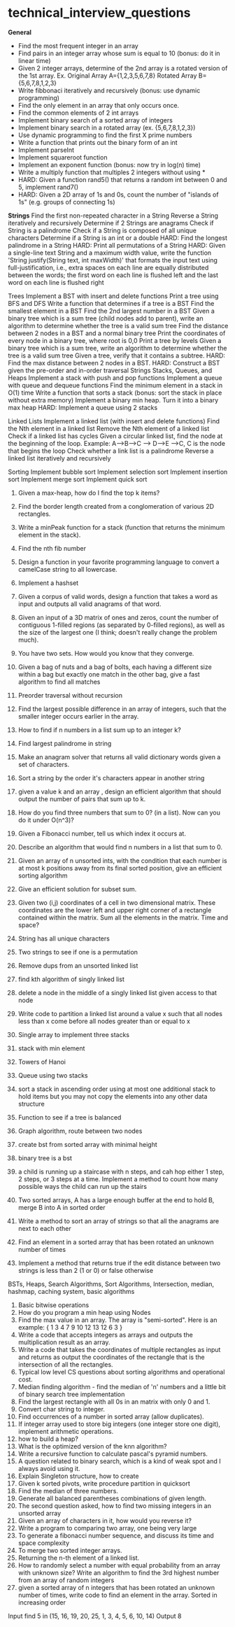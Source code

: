 technical_interview_questions
=============================

**General**
- Find the most frequent integer in an array
- Find pairs in an integer array whose sum is equal to 10 (bonus: do it in linear time)
- Given 2 integer arrays, determine of the 2nd array is a rotated version of the 1st array. Ex. Original Array A={1,2,3,5,6,7,8} Rotated Array B={5,6,7,8,1,2,3}
- Write fibbonaci iteratively and recursively (bonus: use dynamic programming)
- Find the only element in an array that only occurs once.
- Find the common elements of 2 int arrays
- Implement binary search of a sorted array of integers
- Implement binary search in a rotated array (ex. {5,6,7,8,1,2,3})
- Use dynamic programming to find the first X prime numbers
- Write a function that prints out the binary form of an int
- Implement parseInt
- Implement squareroot function
- Implement an exponent function (bonus: now try in log(n) time)
- Write a multiply function that multiples 2 integers without using *
- HARD: Given a function rand5() that returns a random int between 0 and 5, implement rand7()
- HARD: Given a 2D array of 1s and 0s, count the number of "islands of 1s" (e.g. groups of connecting 1s)

**Strings**
Find the first non-repeated character in a String
Reverse a String iteratively and recursively
Determine if 2 Strings are anagrams
Check if String is a palindrome
Check if a String is composed of all unique characters
Determine if a String is an int or a double
HARD: Find the longest palindrome in a String
HARD: Print all permutations of a String
HARD: Given a single-line text String and a maximum width value, write the function 'String justify(String text, int maxWidth)' that formats the input text using full-justification, i.e., extra spaces on each line are equally distributed between the words; the first word on each line is flushed left and the last word on each line is flushed right

Trees
Implement a BST with insert and delete functions
Print a tree using BFS and DFS
Write a function that determines if a tree is a BST
Find the smallest element in a BST
Find the 2nd largest number in a BST
Given a binary tree which is a sum tree (child nodes add to parent), write an algorithm to determine whether the tree is a valid sum tree
Find the distance between 2 nodes in a BST and a normal binary tree
Print the coordinates of every node in a binary tree, where root is 0,0
Print a tree by levels
Given a binary tree which is a sum tree, write an algorithm to determine whether the tree is a valid sum tree
Given a tree, verify that it contains a subtree.
HARD: Find the max distance between 2 nodes in a BST.
HARD: Construct a BST given the pre-order and in-order traversal Strings
Stacks, Queues, and Heaps
Implement a stack with push and pop functions
Implement a queue with queue and dequeue functions
Find the minimum element in a stack in O(1) time
Write a function that sorts a stack (bonus: sort the stack in place without extra memory)
Implement a binary min heap. Turn it into a binary max heap
HARD: Implement a queue using 2 stacks






Linked Lists
Implement a linked list (with insert and delete functions)
Find the Nth element in a linked list
Remove the Nth element of a linked list
Check if a linked list has cycles
Given a circular linked list, find the node at the beginning of the loop. Example: A-->B-->C --> D-->E -->C, C is the node that begins the loop
Check whether a link list is a palindrome
Reverse a linked list iteratively and recursively

Sorting
Implement bubble sort
Implement selection sort
Implement insertion sort
Implement merge sort
Implement quick sort



1) Given a max-heap, how do I find the top k items?
2) Find the border length created from a conglomeration of various 2D rectangles.
3) Write a minPeak function for a stack (function that returns the minimum element in the stack).
4) Find the nth fib number
5)  Design a function in your favorite programming language to convert a camelCase string to all lowercase.
6) Implement a hashset
7) Given a corpus of valid words, design a function that takes a word as input and outputs all valid anagrams of that word. 
8) Given an input of a 3D matrix of ones and zeros, count the number of contiguous 1-filled regions (as separated by 0-filled regions), as well as the size of the largest one (I think; doesn't really change the problem much).
9) You have two sets. How would you know that they converge.
10) Given a bag of nuts and a bag of bolts, each having a different size within a bag but exactly one match in the other bag, give a fast algorithm to find all matches
11) Preorder traversal without recursion
12) Find the largest possible difference in an array of integers, such that the smaller integer occurs earlier in the array.
13) How to find if n numbers in a list sum up to an integer k?
14) Find largest palindrome in string
15) Make an anagram solver that returns all valid dictionary words given a set of characters.
16) Sort a string by the order it's characters appear in another string
17) given a value k and an array , design an efficient algorithm that should output the number of pairs that sum up to k.
18) How do you find three numbers that sum to 0? (in a list). Now can you do it under O(n^3)?
19) Given a Fibonacci number, tell us which index it occurs at.
20)  Describe an algorithm that would find n numbers in a list that sum to 0.
21) Given an array of n unsorted ints, with the condition that each number is at most k positions away from its final sorted position, give an efficient sorting algorithm
22) Give an efficient solution for subset sum.
23) Given two (i,j) coordinates of a cell in two dimensional matrix. These coordinates are the lower left and upper right corner of a rectangle contained within the matrix. Sum all the elements in the matrix. Time and space?

1) String has all unique characters
2) Two strings to see if one is a permutation
3) Remove dups from an unsorted linked list
4) find kth algorithm of singly linked list
5) delete a node in the middle of a singly linked list given access to that node
6) Write code to partition a linked list around a value x such that all nodes less than x come before all nodes greater than or equal to x
7) Single array to implement three stacks
8) stack with min element
9) Towers of Hanoi
10) Queue using two stacks
11) sort a stack in ascending order using at most one additional stack to hold items but you may not copy the elements into any other data structure
12) Function to see if a tree is balanced
13) Graph algorithm, route between two nodes
14) create bst from sorted array with minimal height
15) binary tree is a bst
16) a child is running up a staircase with n steps, and cah hop either 1 step, 2 steps, or 3 steps at a time. Implement a method to count how many possible ways the child can run up the stairs
17) Two sorted arrays, A has a large enough buffer at the end to hold B, merge B into A in sorted order
18) Write a method to sort an array of strings so that all the anagrams are next to each other
19) Find an element in a sorted array that has been rotated an unknown number of times
20) Implement a method that returns true if the edit distance between two strings is less than 2 (1 or 0) or false otherwise

BSTs, Heaps, Search Algorithms, Sort Algorithms, Intersection, median, hashmap, caching system, basic algorithms 

1. Basic bitwise operations
2. How do you program a min heap using Nodes
3.  Find the max value in an array. The array is "semi-sorted". Here is an example: { 1 3 4 7 9 10 12 13 12 6 3 }
4. Write a code that accepts integers as arrays and outputs the multiplication result as an array.
5. Write a code that takes the coordinates of multiple rectangles as input and returns as output the coordinates of the rectangle that is the intersection of all the rectangles.
6. Typical low level CS questions about sorting algorithms and operational cost.
7. Median finding algorithm - find the median of 'n' numbers and a little bit of binary search tree implementation
8.  Find the largest rectangle with all 0s in an matrix with only 0 and 1.
9. Convert char string to integer. 
10. Find occurrences of a number in sorted array (allow duplicates). 
11. If integer array used to store big integers (one integer store one digit), implement arithmetic operations.
12. how to build a heap?
13. What is the optimized version of the knn algorithm?
14. Write a recursive function to calculate pascal's pyramid numbers. 
15. A question related to binary search, which is a kind of weak spot and I always avoid using it.
16. Explain Singleton structure, how to create
17. Given k sorted pivots, write procedure partition in quicksort
18. Find the median of three numbers.
19. Generate all balanced parentheses combinations of given length.
20. The second question asked, how to find two missing integers in an unsorted array
21. Given an array of characters in it, how would you reverse it?
22.  Write a program to comparing two array, one being very large
23. To generate a fibonacci number sequence, and discuss its time and space complexity
24. To merge two sorted integer arrays.
25. Returning the n-th element of a linked list.
26. How to randomly select a number with equal probability from an array with unknown size?
 Write an algorithm to find the 3rd highest number from an array of random integers
27.  given a sorted array of n integers that has been rotated an unknown number of times, write code to find an element in the array. Sorted in increasing order

Input find 5 in (15, 16, 19, 20, 25, 1, 3, 4, 5, 6, 10, 14) Output 8
